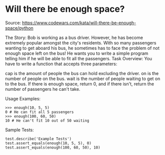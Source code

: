 # Will there be enough space?
Source: https://www.codewars.com/kata/will-there-be-enough-space/python

The Story:
Bob is working as a bus driver. However, he has become extremely popular amongst the city's residents. With so many passengers wanting to get aboard his bus, he sometimes has to face the problem of not enough space left on the bus! He wants you to write a simple program telling him if he will be able to fit all the passengers.
Task Overview:
You have to write a function that accepts three parameters:

cap is the amount of people the bus can hold excluding the driver.
on is the number of people on the bus.
wait is the number of people waiting to get on to the bus.
If there is enough space, return 0, and if there isn't, return the number of passengers he can't take.

Usage Examples:
```
>>> enough(10, 5, 5)
0 # He can fit all 5 passengers
>>> enough(100, 60, 50)
10 # He can't fit 10 out of 50 waiting
```

Sample Tests:
```
test.describe('Example Tests')
test.assert_equals(enough(10, 5, 5), 0)
test.assert_equals(enough(100, 60, 50), 10)
```
